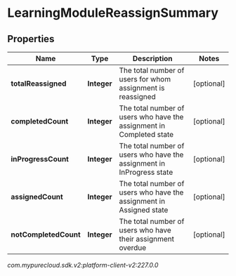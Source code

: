 # LearningModuleReassignSummary


## Properties

| Name | Type | Description | Notes |
| ------------ | ------------- | ------------- | ------------- |
| **totalReassigned** | **Integer** | The total number of users for whom assignment is reassigned |  [optional] |
| **completedCount** | **Integer** | The total number of users who have the assignment in Completed state |  [optional] |
| **inProgressCount** | **Integer** | The total number of users who have the assignment in InProgress state |  [optional] |
| **assignedCount** | **Integer** | The total number of users who have the assignment in Assigned state |  [optional] |
| **notCompletedCount** | **Integer** | The total number of users who have their assignment overdue |  [optional] |




_com.mypurecloud.sdk.v2:platform-client-v2:227.0.0_
